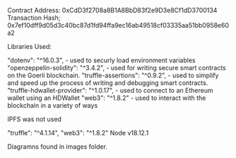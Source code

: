 Contract Address: 0xCdD3f2708a8B1A8BbD83f2e9D3e8Cf1dD3700134
Transaction Hash; 0x7ef10dff9d05d3c40bc87d1fd94ffa9ec16ab49518cf03335aa51bb0958e60a2

Libraries Used:

"dotenv": "^16.0.3", - used to securly load environment variables 
"openzeppelin-solidity": "^3.4.2", - used for writing secure smart contracts on the Goerli blockchain.
"truffle-assertions": "^0.9.2", - used to simplify and speed up the process of writing and debugging smart contracts.
"truffle-hdwallet-provider": "^1.0.17", - used to connect to an Ethereum wallet using an HDWallet
"web3": "^1.8.2" - used to interact with the blockchain in a variety of ways

IPFS was not used

"truffle": "^4.1.14",
"web3": "^1.8.2"
Node v18.12.1

Diagramns found in images folder.